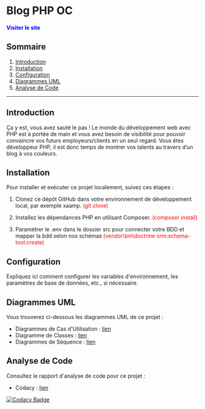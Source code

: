 # Blog PHP OC

<a href="https://blog.devcarl.fr/" style="text-decoration: none; color: blue; font-weight: bold;">Visiter le site</a>

## Sommaire

1. [Introduction](#introduction)
2. [Installation](#installation)
3. [Configuration](#configuration)
4. [Diagrammes UML](#uml-diagrams)
5. [Analyse de Code](#code-analysis)

---

## Introduction

Ça y est, vous avez sauté le pas ! Le monde du développement web avec PHP est à portée de main et vous avez besoin de visibilité pour pouvoir convaincre vos futurs employeurs/clients en un seul regard. Vous êtes développeur PHP, il est donc temps de montrer vos talents au travers d’un blog à vos couleurs.

## Installation

Pour installer et exécuter ce projet localement, suivez ces étapes :

1. Clonez ce dépôt GitHub dans votre environnement de développement local, par exemple xaamp. <span style="color:red"> (git clone) </span>

2. Installez les dépendances PHP en utilisant Composer. <span style="color:red"> (composer install) </span>

3. Paramétrer le .env dans le dossier src pour connecter votre BDD et mapper la bdd selon nos schémas <span style="color:red"> (vendor\bin\doctrine orm:schema-tool:create) </span>
   
## Configuration

Expliquez ici comment configurer les variables d'environnement, les paramètres de base de données, etc., si nécessaire.


## Diagrammes UML

Vous trouverez ci-dessous les diagrammes UML de ce projet :

- Diagrammes de Cas d'Utilisation : [lien](diagrammes/cas%20d'utilisation)
- Diagramme de Classes : [lien](diagrammes/classe.png)
- Diagrammes de Séquence : [lien](diagrammes/sequence.png)

## Analyse de Code

Consultez le rapport d'analyse de code pour ce projet :

- Codacy : [lien](https://app.codacy.com/gh/CharlesRenaud/blog_php_oc/dashboard)

[![Codacy Badge](https://app.codacy.com/project/badge/Grade/8d9ab0a64a6f44999e5ded4428eefe81)](https://app.codacy.com/gh/CharlesRenaud/blog_php_oc/dashboard?utm_source=gh&utm_medium=referral&utm_content=&utm_campaign=Badge_grade)



